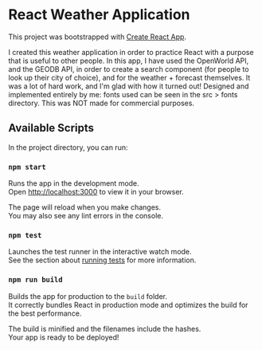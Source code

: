 # React Weather Application

This project was bootstrapped with [Create React App](https://github.com/facebook/create-react-app).

I created this weather application in order to practice React with a purpose that is useful to other people. In this app, I have used the OpenWorld API, and the GEODB API, in order to create a search component (for people to look up their city of choice), and for the weather + forecast themselves. It was a lot of hard work, and I'm glad with how it turned out! Designed and implemented entirely by me: fonts used can be seen in the src > fonts directory. This was NOT made for commercial purposes.

## Available Scripts

In the project directory, you can run:

### `npm start`

Runs the app in the development mode.\
Open [http://localhost:3000](http://localhost:3000) to view it in your browser.

The page will reload when you make changes.\
You may also see any lint errors in the console.

### `npm test`

Launches the test runner in the interactive watch mode.\
See the section about [running tests](https://facebook.github.io/create-react-app/docs/running-tests) for more information.

### `npm run build`

Builds the app for production to the `build` folder.\
It correctly bundles React in production mode and optimizes the build for the best performance.

The build is minified and the filenames include the hashes.\
Your app is ready to be deployed!
